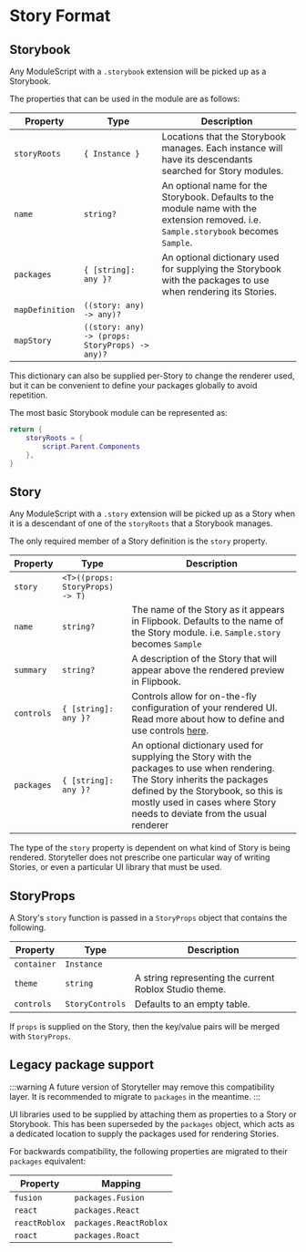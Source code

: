# Story Format

## Storybook

Any ModuleScript with a `.storybook` extension will be picked up as a Storybook.

The properties that can be used in the module are as follows:

| **Property**    | **Type**                                        | **Description**                                                                                                                       |
| --------------- | ----------------------------------------------- | ------------------------------------------------------------------------------------------------------------------------------------- |
| `storyRoots`    | `{ Instance }`                                  | Locations that the Storybook manages. Each instance will have its descendants searched for Story modules.                             |
| `name`          | `string?`                                       | An optional name for the Storybook. Defaults to the module name with the extension removed. i.e. `Sample.storybook` becomes `Sample`. |
| `packages`      | `{ [string]: any }?`                            | An optional dictionary used for supplying the Storybook with the packages to use when rendering its Stories.                          |
| `mapDefinition` | `((story: any) -> any)?`                        |                                                                                                                                       |
| `mapStory`      | `((story: any) -> (props: StoryProps) -> any)?` |                                                                                                                                       |

This dictionary can also be supplied per-Story to change the renderer used, but it can be convenient to define your packages globally to avoid repetition.

The most basic Storybook module can be represented as:

```lua title="Plain.storybook.luau"
return {
    storyRoots = {
        script.Parent.Components
    },
}
```

## Story

Any ModuleScript with a `.story` extension will be picked up as a Story when it is a descendant of one of the `storyRoots` that a Storybook manages.

The only required member of a Story definition is the `story` property.

| **Property** | **Type**                        | **Description**                                                                                                                                                                                                                              |
| ------------ | ------------------------------- | -------------------------------------------------------------------------------------------------------------------------------------------------------------------------------------------------------------------------------------------- |
| `story`      | `<T>((props: StoryProps) -> T)` |                                                                                                                                                                                                                                              |
| `name`       | `string?`                       | The name of the Story as it appears in Flipbook. Defaults to the name of the Story module. i.e. `Sample.story` becomes `Sample`                                                                                                           |
| `summary`    | `string?`                       | A description of the Story that will appear above the rendered preview in Flipbook.                                                                                                                                                       |
| `controls`   | `{ [string]: any }?`            | Controls allow for on-the-fly configuration of your rendered UI. Read more about how to define and use controls [here](/docs/creating-stories/controls).                                                                                     |
| `packages`   | `{ [string]: any }?`            | An optional dictionary used for supplying the Story with the packages to use when rendering. The Story inherits the packages defined by the Storybook, so this is mostly used in cases where  Story needs to deviate from the usual renderer |

The type of the `story` property is dependent on what kind of Story is being rendered. Storyteller does not prescribe one particular way of writing Stories, or even a particular UI library that must be used.

## StoryProps

A Story's `story` function is passed in a `StoryProps` object that contains the following.

| **Property** | **Type**        | **Description**                                        |
| ------------ | --------------- | ------------------------------------------------------ |
| `container`  | `Instance`      |                                                        |
| `theme`      | `string`        | A string representing the current Roblox Studio theme. |
| `controls`   | `StoryControls` | Defaults to an empty table.                            |

If `props` is supplied on the Story, then the key/value pairs will be merged with `StoryProps`.

## Legacy package support

:::warning
A future version of Storyteller may remove this compatibility layer. It is recommended to migrate to `packages` in the meantime.
:::

UI libraries used to be supplied by attaching them as properties to a Story or Storybook. This has been superseded by the `packages` object, which acts as a dedicated location to supply the packages used for rendering Stories.

For backwards compatibility, the following properties are migrated to their `packages` equivalent:

| **Property**  | **Mapping**            |
| ------------- | ---------------------- |
| `fusion`      | `packages.Fusion`      |
| `react`       | `packages.React`       |
| `reactRoblox` | `packages.ReactRoblox` |
| `roact`       | `packages.Roact`       |
